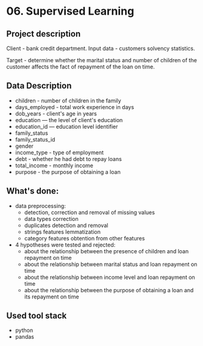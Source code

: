 # 06. Supervised Learning
## Project description
Client - bank credit department.
Input data - customers solvency statistics.

Target - determine whether the marital status and number of children of the customer affects the fact of repayment of the loan on time.
## Data Description
- children - number of children in the family
- days_employed - total work experience in days
- dob_years - client's age in years
- education — the level of client's education
- education_id — education level identifier
- family_status
- family_status_id
- gender
- income_type - type of employment
- debt - whether he had debt to repay loans
- total_income - monthly income
- purpose - the purpose of obtaining a loan

## What's done:
-  data preprocessing:  
    -  detection, correction and removal of missing values  
    -  data types correction  
    -  duplicates detection and removal  
    -  strings features lemmatization  
    -  category features obtention from other features  
-  4 hypotheses were tested and rejected:  
    -  about the relationship between the presence of children and loan repayment on time  
    -  about the relationship between marital status and loan repayment on time  
    -  about the relationship between income level and loan repayment on time 
    -  about the relationship between the purpose of obtaining a loan and its repayment on time 

## Used tool stack
- python
- pandas
